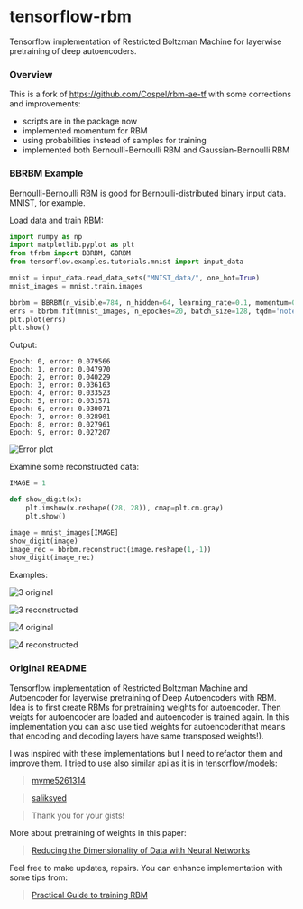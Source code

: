 # tensorflow-rbm

Tensorflow implementation of Restricted Boltzman Machine for layerwise pretraining of deep autoencoders.

### Overview

This is a fork of https://github.com/Cospel/rbm-ae-tf with some corrections and improvements:

- scripts are in the package now
- implemented momentum for RBM
- using probabilities instead of samples for training
- implemented both Bernoulli-Bernoulli RBM and Gaussian-Bernoulli RBM

### BBRBM Example
Bernoulli-Bernoulli RBM is good for Bernoulli-distributed binary input data. MNIST, for example.

Load data and train RBM:
```python
import numpy as np
import matplotlib.pyplot as plt
from tfrbm import BBRBM, GBRBM
from tensorflow.examples.tutorials.mnist import input_data

mnist = input_data.read_data_sets("MNIST_data/", one_hot=True)
mnist_images = mnist.train.images

bbrbm = BBRBM(n_visible=784, n_hidden=64, learning_rate=0.1, momentum=0.95)
errs = bbrbm.fit(mnist_images, n_epoches=20, batch_size=128, tqdm='notebook')
plt.plot(errs)
plt.show()
```

Output:
```
Epoch: 0, error: 0.079566
Epoch: 1, error: 0.047970
Epoch: 2, error: 0.040229
Epoch: 3, error: 0.036163
Epoch: 4, error: 0.033523
Epoch: 5, error: 0.031571
Epoch: 6, error: 0.030071
Epoch: 7, error: 0.028901
Epoch: 8, error: 0.027961
Epoch: 9, error: 0.027207
```

![Error plot](https://habrastorage.org/files/861/c6d/f0d/861c6df0d1604e49b4a710d7f0828cbf.png)

Examine some reconstructed data:
```python
IMAGE = 1

def show_digit(x):
    plt.imshow(x.reshape((28, 28)), cmap=plt.cm.gray)
    plt.show()

image = mnist_images[IMAGE]
show_digit(image)
image_rec = bbrbm.reconstruct(image.reshape(1,-1))
show_digit(image_rec)
```

Examples:

![3 original](https://habrastorage.org/files/fa2/a3e/35b/fa2a3e35b2cd417fa70de3e6aa146464.png)

![3 reconstructed](https://habrastorage.org/files/eb3/d8b/8c8/eb3d8b8c8ddb48a384f4ddd43a5ef155.png)

![4 original](https://habrastorage.org/files/1c8/2ba/0e9/1c82ba0e906f4cb49ec6fa0e2e5bfafe.png)

![4 reconstructed](https://habrastorage.org/files/cbb/e65/5ff/cbbe655ff66049348418991b8084088a.png)

### Original README

Tensorflow implementation of Restricted Boltzman Machine and Autoencoder for layerwise pretraining of Deep Autoencoders with RBM. Idea is to first create RBMs for pretraining weights for autoencoder. Then weigts for autoencoder are loaded and autoencoder is trained again. In this implementation you can also use tied weights for autoencoder(that means that encoding and decoding layers have same transposed weights!).

I was inspired with these implementations but I need to refactor them and improve them. I tried to use also similar api as it is in [tensorflow/models](https://github.com/tensorflow/models):

> [myme5261314](https://gist.github.com/myme5261314/005ceac0483fc5a581cc)

> [saliksyed](https://gist.github.com/saliksyed/593c950ba1a3b9dd08d5)

> Thank you for your gists!

More about pretraining of weights in this paper:
> [Reducing the Dimensionality of Data with Neural Networks](https://www.cs.toronto.edu/~hinton/science.pdf)

Feel free to make updates, repairs. You can enhance implementation with some tips from:
> [Practical Guide to training RBM](https://www.cs.toronto.edu/~hinton/absps/guideTR.pdf)

